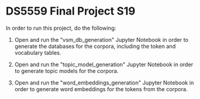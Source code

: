 # DS5559 Final Project S19

In order to run this project, do the following:

1. Open and run the "vsm_db_generation" Jupyter Notebook in order to generate the databases for the corpora, including the token and vocabulary tables.

2. Open and run the "topic_model_generation" Jupyter Notebook in order to generate topic models for the corpora.

3. Open and run the "word_embeddings_generation" Jupyter Notebook in order to generate word embeddings for the tokens from the corpora.
